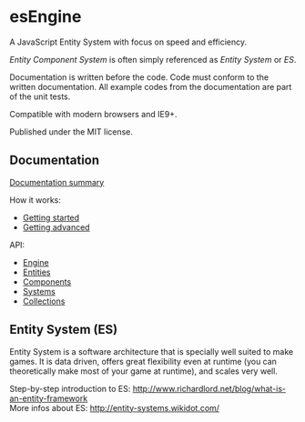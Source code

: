 esEngine
=========


A JavaScript Entity System with focus on speed and efficiency.

_Entity Component System_ is often simply referenced as _Entity System_ or _ES_.

Documentation is written before the code. Code must conform to the written documentation. All example codes from the documentation are part of the unit tests.

Compatible with modern browsers and IE9+.

Published under the MIT license.


## Documentation

[Documentation summary](doc/README.md)

How it works:
- [Getting started](doc/gettingstarted.md)
- [Getting advanced](doc/gettingadvanced.md)

API:
- [Engine](doc/engine.md)
- [Entities](doc/entities.md)
- [Components](doc/components.md)
- [Systems](doc/systems.md)
- [Collections](doc/collections.md)


## Entity System (ES)

Entity System is a software architecture that is specially well suited to make games. It is data driven, offers great flexibility even at runtime (you can theoretically make most of your game at runtime), and scales very well.

Step-by-step introduction to ES: http://www.richardlord.net/blog/what-is-an-entity-framework  
More infos about ES: http://entity-systems.wikidot.com/
